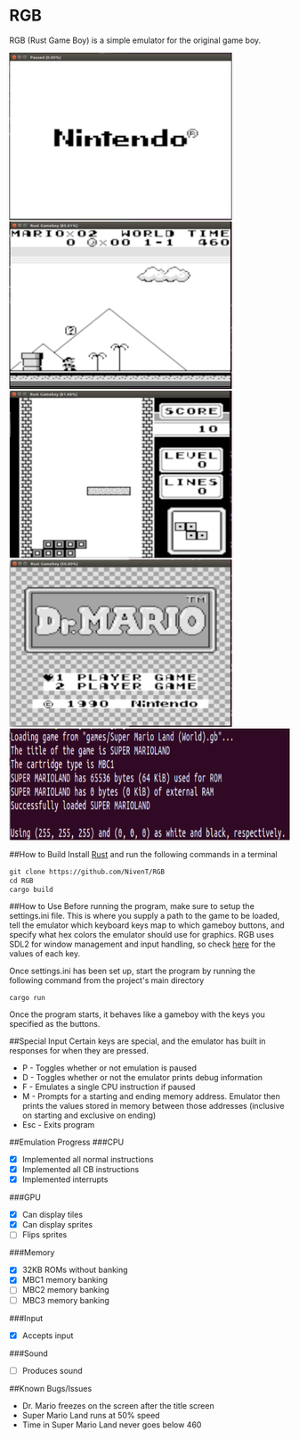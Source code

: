# RGB
RGB (Rust Game Boy) is a simple emulator for the original game boy.

<img src="https://github.com/NivenT/RGB/blob/master/screenshots/img0.png" alt="Screenshot" width="400" height="300"/>
<img src="https://github.com/NivenT/RGB/blob/master/screenshots/img1.png" alt="Screenshot" width="400" height="300"/>
<img src="https://github.com/NivenT/RGB/blob/master/screenshots/img2.png" alt="Screenshot" width="400" height="300"/>
<img src="https://github.com/NivenT/RGB/blob/master/screenshots/img3.png" alt="Screenshot" width="400" height="300"/>
<img src="https://github.com/NivenT/RGB/blob/master/screenshots/img4.png" alt="Screenshot" width="800" height="200"/>

##How to Build
Install [Rust](https://www.rust-lang.org/en-US/) and run the following commands in a terminal
````
git clone https://github.com/NivenT/RGB
cd RGB
cargo build
````

##How to Use
Before running the program, make sure to setup the settings.ini file. This is where you supply a path to the game to be loaded, tell the emulator which keyboard keys map to which gameboy buttons, and specify what hex colors the emulator should use for graphics. RGB uses SDL2 for window management and input handling, so check [here](https://github.com/AngryLawyer/rust-sdl2/blob/master/sdl2-sys/src/keycode.rs) for the values of each key.

Once settings.ini has been set up, start the program by running the following command from the project's main directory
```
cargo run
```

Once the program starts, it behaves like a gameboy with the keys you specified as the buttons.

##Special Input
Certain keys are special, and the emulator has built in responses for when they are pressed.

* P - Toggles whether or not emulation is paused
* D - Toggles whether or not the emulator prints debug information
* F - Emulates a single CPU instruction if paused
* M - Prompts for a starting and ending memory address. Emulator then prints the values stored in memory between those addresses (inclusive on starting and exclusive on ending)
* Esc - Exits program

##Emulation Progress
###CPU
- [X] Implemented all normal instructions
- [X] Implemented all CB instructions
- [X] Implemented interrupts

###GPU
- [X] Can display tiles
- [X] Can display sprites
- [ ] Flips sprites

###Memory
- [X] 32KB ROMs without banking
- [X] MBC1 memory  banking
- [ ] MBC2 memory  banking
- [ ] MBC3 memory  banking

###Input
- [X] Accepts input

###Sound
- [ ] Produces sound

##Known Bugs/Issues
* Dr. Mario freezes on the screen after the title screen
* Super Mario Land runs at 50% speed
* Time in Super Mario Land never goes below 460
